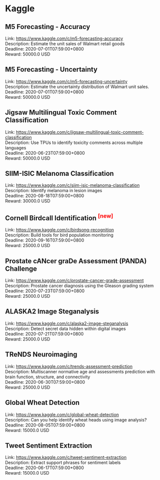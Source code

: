 # Kaggle



## M5 Forecasting - Accuracy

Link: https://www.kaggle.com/c/m5-forecasting-accuracy  
Description: Estimate the unit sales of Walmart retail goods  
Deadline: 2020-07-01T07:59:00+0800  
Reward: 50000.0 USD  


## M5 Forecasting - Uncertainty

Link: https://www.kaggle.com/c/m5-forecasting-uncertainty  
Description:  Estimate the uncertainty distribution of Walmart unit sales.    
Deadline: 2020-07-01T07:59:00+0800  
Reward: 50000.0 USD  


## Jigsaw Multilingual Toxic Comment Classification

Link: https://www.kaggle.com/c/jigsaw-multilingual-toxic-comment-classification  
Description: Use TPUs to identify toxicity comments across multiple languages  
Deadline: 2020-06-23T07:59:00+0800  
Reward: 50000.0 USD  


## SIIM-ISIC Melanoma Classification

Link: https://www.kaggle.com/c/siim-isic-melanoma-classification  
Description: Identify melanoma in lesion images  
Deadline: 2020-08-18T07:59:00+0800  
Reward: 30000.0 USD  


## Cornell Birdcall Identification <sup style="color:red">[new]<sup>  

Link: https://www.kaggle.com/c/birdsong-recognition  
Description: Build tools for bird population monitoring  
Deadline: 2020-09-16T07:59:00+0800  
Reward: 25000.0 USD  


## Prostate cANcer graDe Assessment (PANDA) Challenge

Link: https://www.kaggle.com/c/prostate-cancer-grade-assessment  
Description: Prostate cancer diagnosis using the Gleason grading system  
Deadline: 2020-07-23T07:59:00+0800  
Reward: 25000.0 USD  


## ALASKA2 Image Steganalysis

Link: https://www.kaggle.com/c/alaska2-image-steganalysis  
Description: Detect secret data hidden within digital images  
Deadline: 2020-07-21T07:59:00+0800  
Reward: 25000.0 USD  


## TReNDS Neuroimaging

Link: https://www.kaggle.com/c/trends-assessment-prediction  
Description: Multiscanner normative age and assessments prediction with brain function, structure, and connectivity  
Deadline: 2020-06-30T07:59:00+0800  
Reward: 25000.0 USD  


## Global Wheat Detection 

Link: https://www.kaggle.com/c/global-wheat-detection  
Description: Can you help identify wheat heads using image analysis?  
Deadline: 2020-08-05T07:59:00+0800  
Reward: 15000.0 USD  


## Tweet Sentiment Extraction

Link: https://www.kaggle.com/c/tweet-sentiment-extraction  
Description: Extract support phrases for sentiment labels  
Deadline: 2020-06-17T07:59:00+0800  
Reward: 15000.0 USD  


